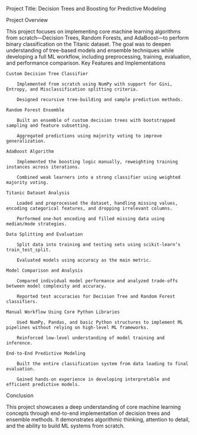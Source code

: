 Project Title: Decision Trees and Boosting for Predictive Modeling

Project Overview

This project focuses on implementing core machine learning algorithms from scratch—Decision Trees, Random Forests, and AdaBoost—to perform binary classification on the Titanic dataset. The goal was to deepen understanding of tree-based models and ensemble techniques while developing a full ML workflow, including preprocessing, training, evaluation, and performance comparison.
Key Features and Implementations

    Custom Decision Tree Classifier

        Implemented from scratch using NumPy with support for Gini, Entropy, and Misclassification splitting criteria.

        Designed recursive tree-building and sample prediction methods.

    Random Forest Ensemble

        Built an ensemble of custom decision trees with bootstrapped sampling and feature subsetting.

        Aggregated predictions using majority voting to improve generalization.

    AdaBoost Algorithm

        Implemented the boosting logic manually, reweighting training instances across iterations.

        Combined weak learners into a strong classifier using weighted majority voting.

    Titanic Dataset Analysis

        Loaded and preprocessed the dataset, handling missing values, encoding categorical features, and dropping irrelevant columns.

        Performed one-hot encoding and filled missing data using median/mode strategies.

    Data Splitting and Evaluation

        Split data into training and testing sets using scikit-learn’s train_test_split.

        Evaluated models using accuracy as the main metric.

    Model Comparison and Analysis

        Compared individual model performance and analyzed trade-offs between model complexity and accuracy.

        Reported test accuracies for Decision Tree and Random Forest classifiers.

    Manual Workflow Using Core Python Libraries

        Used NumPy, Pandas, and basic Python structures to implement ML pipelines without relying on high-level ML frameworks.

        Reinforced low-level understanding of model training and inference.

    End-to-End Predictive Modeling

        Built the entire classification system from data loading to final evaluation.

        Gained hands-on experience in developing interpretable and efficient predictive models.

Conclusion

This project showcases a deep understanding of core machine learning concepts through end-to-end implementation of decision trees and ensemble methods. It demonstrates algorithmic thinking, attention to detail, and the ability to build ML systems from scratch.
